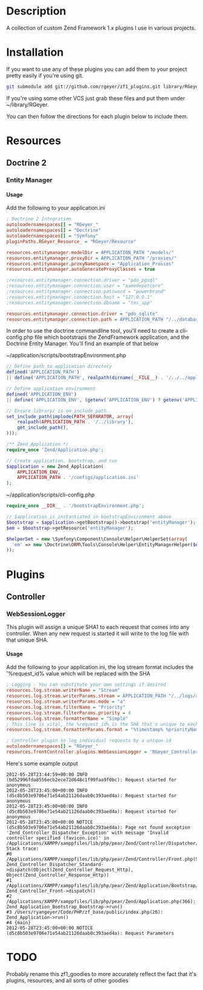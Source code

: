 # Description
A collection of custom Zend Framework 1.x plugins I use in various projects.

# Installation
If you want to use any of these plugins you can add them to your project pretty easily if you're using git.

```bash
git submodule add git://github.com/rgeyer/zf1_plugins.git library/RGeyer
```

If you're using some other VCS just grab these files and put them under ~/library/RGeyer.

You can then follow the directions for each plugin below to include them.

# Resources

## Doctrine 2

### Entity Manager

#### Usage
Add the following to your application.ini

```ini
; Doctrine 2 Integration
autoloadernamespaces[] = "RGeyer_"
autoloadernamespaces[] = "Doctrine"
autoloadernamespaces[] = "Symfony"
pluginPaths.RGeyer_Resource_ = "RGeyer/Resource"

resources.entitymanager.modelDir = APPLICATION_PATH "/models/"
resources.entitymanager.proxyDir = APPLICATION_PATH "/proxies/"
resources.entitymanager.proxyNamespace = "Application_Proxies"
resources.entitymanager.autoGenerateProxyClasses = true

;resources.entitymanager.connection.driver = "pdo_pgsql"
;resources.entitymanager.connection.user = "namedepotcore"
;resources.entitymanager.connection.password = "powerbrand"
;resources.entitymanager.connection.host = "127.0.0.1"
;resources.entitymanager.connection.dbname = "tms_app"

resources.entitymanager.connection.driver = "pdo_sqlite"
resources.entitymanager.connection.path = APPLICATION_PATH "/../database/database.sqlite"
```

In order to use the doctrine commandline tool, you'll need to create a cli-config.php file which bootstraps the ZendFramework application, and the Doctrine Entity Manager.  You'll find an example of that below

~/application/scripts/bootstrapEnvironment.php
```php
// Define path to application directory
defined('APPLICATION_PATH')
|| define('APPLICATION_PATH', realpath(dirname(__FILE__) . '/../../application'));

// Define application environment
defined('APPLICATION_ENV')
|| define('APPLICATION_ENV', (getenv('APPLICATION_ENV') ? getenv('APPLICATION_ENV') : 'production'));

// Ensure library/ is on include_path
set_include_path(implode(PATH_SEPARATOR, array(
    realpath(APPLICATION_PATH . '/../library'),
    get_include_path(),
)));

/** Zend_Application */
require_once 'Zend/Application.php';

// Create application, bootstrap, and run
$application = new Zend_Application(
    APPLICATION_ENV,
    APPLICATION_PATH . '/configs/application.ini'
);
```

~/application/scripts/cli-config.php
```php
require_once __DIR__ . '/bootstrapEnvironment.php';

// $application is instantiated in bootstrapEnvironment above
$bootstrap = $application->getBootstrap()->bootstrap('entityManager');
$em = $bootstrap->getResource('entityManager');

$helperSet = new \Symfony\Component\Console\Helper\HelperSet(array(
  'em' => new \Doctrine\ORM\Tools\Console\Helper\EntityManagerHelper($em)
));
```

# Plugins

## Controller

### WebSessionLogger
This plugin will assign a unique SHA1 to each request that comes into any controller.  When any new request is started it will write to the log file with that unique SHA.

#### Usage
Add the following to your application.ini, the log stream format includes the '%request_id% value which will be replaced with the SHA

```ini
; Logging - You can substitute your own settings if desired
resources.log.stream.writerName = "Stream"
resources.log.stream.writerParams.stream = APPLICATION_PATH "/../logs/application.log"
resources.log.stream.writerParams.mode = "a"
resources.log.stream.filterName = "Priority"
resources.log.stream.filterParams.priority = 4
resources.log.stream.formatterName = "Simple"
; This line is vital, the %request_id% is the SHA that's unique to each request.
resources.log.stream.formatterParams.format = "%timestamp% %priorityName% (%request_id%): %message% %info%" PHP_EOL

; Controller plugin to log individual requests by a unique id
autoloadernamespaces[] = "RGeyer_"
resources.frontController.plugins.WebSessionLogger = 'RGeyer_Controller_Plugin_WebSessionLogger'
```

Here's some example output

```log
2012-05-28T23:44:59+00:00 INFO (bd52996fda8556ecb2ece72d648c1f99faa9f0bc): Request started for anonymous 
2012-05-28T23:45:00+00:00 INFO (d5c8b503e9706e71e54ab21126daab0c393aed4a): Request started for anonymous 
2012-05-28T23:45:00+00:00 INFO (d5c8b503e9706e71e54ab21126daab0c393aed4a): Request started for anonymous 
2012-05-28T23:45:00+00:00 NOTICE (d5c8b503e9706e71e54ab21126daab0c393aed4a): Page not found exception 'Zend_Controller_Dispatcher_Exception' with message 'Invalid controller specified (favicon.ico)' in /Applications/XAMPP/xamppfiles/lib/php/pear/Zend/Controller/Dispatcher/Standard.php:248
Stack trace:
#0 /Applications/XAMPP/xamppfiles/lib/php/pear/Zend/Controller/Front.php(954): Zend_Controller_Dispatcher_Standard->dispatch(Object(Zend_Controller_Request_Http), Object(Zend_Controller_Response_Http))
#1 /Applications/XAMPP/xamppfiles/lib/php/pear/Zend/Application/Bootstrap/Bootstrap.php(97): Zend_Controller_Front->dispatch()
#2 /Applications/XAMPP/xamppfiles/lib/php/pear/Zend/Application.php(366): Zend_Application_Bootstrap_Bootstrap->run()
#3 /Users/ryangeyer/Code/PHP/zf_base/public/index.php(26): Zend_Application->run()
#4 {main}
2012-05-28T23:45:00+00:00 NOTICE (d5c8b503e9706e71e54ab21126daab0c393aed4a): Request Parameters
```

# TODO
Probably rename this zf1_goodies to more accurately reflect the fact that it's plugins, resources, and all sorts of other goodies